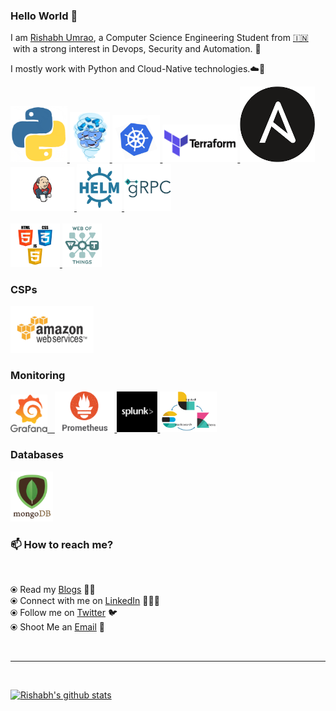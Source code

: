 ### Hello World 👋

<!-- I am a passionate and creative developer from India with a strong interest in DevOps and Security. I am pursuing
Bachelor of Technology ( B. Tech ) degree in Computer Science and Engineering ( Graduating in 2020 ).I mostly work
on Backend development with Python and Cloud-Native technologies. -->

I am [Rishabh Umrao](https://ayedaemon.github.io/), a Computer Science Engineering Student from [🇮🇳 ](https://en.wikipedia.org/wiki/India)&nbsp;with a strong interest in Devops, Security and Automation. 🎯

I mostly work with Python and Cloud-Native technologies.☁️🚀


<p float="left">
  <a href="https://www.python.org/" target="_blank" >
    <img src="https://raw.githubusercontent.com/ayedaemon/ayedaemon/master/assets/python.gif"  height="90" />
  </a>
  <a href="https://www.docker.com/" target="_blank" >
    <img src="https://raw.githubusercontent.com/ayedaemon/ayedaemon/master/assets/docker.gif"  height="80" />
  </a>
  <a href="https://kubernetes.io/" target="_blank" >
    <img src="https://raw.githubusercontent.com/ayedaemon/ayedaemon/master/assets/k8s.gif"  height="75" />
  </a>
  <a href="https://www.terraform.io/" target="_blank" >
    <img src="https://raw.githubusercontent.com/ayedaemon/ayedaemon/master/assets/terraform.gif" width="120" />
  </a>
  <a href="https://www.ansible.com/" target="_blank" >
    <img src="https://raw.githubusercontent.com/ayedaemon/ayedaemon/master/assets/ansible.png" width="120" />
  </a>
  <a href="https://www.jenkins.io/" target="_blank" >
    <img src="https://raw.githubusercontent.com/ayedaemon/ayedaemon/master/assets/jenkins.png"  height=70/>
  </a>
  <a href="https://helm.sh/" target="_blank" >
    <img src="https://raw.githubusercontent.com/ayedaemon/ayedaemon/master/assets/helm.gif"  height="75" />
  </a>
  <a href="https://grpc.io/" target="_blank" >
    <img src="https://raw.githubusercontent.com/ayedaemon/ayedaemon/master/assets/grpc.gif"  height="75" />
  </a>
  <br>
  <br />
  <a href="https://www.w3.org/wiki/The_web_standards_model_-_HTML_CSS_and_JavaScript" target="_blank" >
    <img src="https://raw.githubusercontent.com/ayedaemon/ayedaemon/master/assets/html-css-js.png" height="70" />
  </a>
  <a href="https://www.w3.org/WoT/" target="_blank" >
    <img src="https://raw.githubusercontent.com/ayedaemon/ayedaemon/master/assets/iot.png" height="70" />
  </a>
 </p>

### CSPs
<p float="left">
  <a href="https://aws.amazon.com/" target="_blank" >
    <img src="https://raw.githubusercontent.com/ayedaemon/ayedaemon/master/assets/aws.gif"  height="75" />
  </a>
 </p>

### Monitoring

 <p float="left">
  <a href="https://grafana.com/" target="_blank" >
    <img src="https://raw.githubusercontent.com/ayedaemon/ayedaemon/master/assets/grafana.gif" height="60" />&nbsp;&nbsp;
  </a>
  <a href="https://prometheus.io/" target="_blank" >
    <img src="https://raw.githubusercontent.com/ayedaemon/ayedaemon/master/assets/prometheus.gif" height="65" />
  </a>
  <a href="https://www.splunk.com/" target="_blank" >
    <img src="https://raw.githubusercontent.com/ayedaemon/ayedaemon/master/assets/splunk.png" height="65" />
  </a>
  <a href="https://www.elastic.co/what-is/elk-stack" target="_blank" >
    <img src="https://raw.githubusercontent.com/ayedaemon/ayedaemon/master/assets/elk.png" height="65" />
  </a>

</p>

### Databases

 <p float="left">
<!--   <a href="https://www.postgresql.org/" target="_blank" >
    <img src="https://raw.githubusercontent.com/ayedaemon/ayedaemon/master/assets/postgresql.gif" height="90" />&nbsp;&nbsp;
  </a> -->
  <a href="https://www.mongodb.com/" target="_blank" >
    <img src="https://raw.githubusercontent.com/ayedaemon/ayedaemon/master/assets/mongo.gif" height="80" />
  </a>
</p>

### 📫 How to reach me?
<br>

  <!-- ⦿ Visit my [Website](https://ayedaemon.github.io/) 🌐 <br> -->
  ⦿ Read my [Blogs](https://medium.com/@ayedaemon) 📙😃<br>
  ⦿ Connect with me on [LinkedIn](https://www.linkedin.com/in/ayedaemon/) 👨🏻‍💻 <br>
  ⦿ Follow me on [Twitter](https://twitter.com/aye_daemon) 🐦 <br>
  ⦿ Shoot Me an [Email](mailto:ris3234@gmail.com) 💌 <br>

<br><hr><br>

  [![Rishabh's github stats](https://github-readme-stats.vercel.app/api?username=ayedaemon)](https://github.com/ayedaemon/github-readme-stats)
